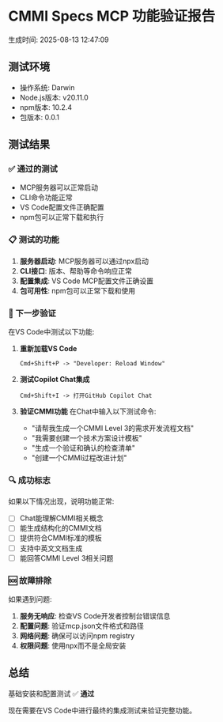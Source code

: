 # CMMI Specs MCP 功能验证报告

生成时间: 2025-08-13 12:47:09

## 测试环境

- 操作系统: Darwin
- Node.js版本: v20.11.0
- npm版本: 10.2.4
- 包版本: 0.0.1

## 测试结果

### ✅ 通过的测试
- MCP服务器可以正常启动
- CLI命令功能正常
- VS Code配置文件正确配置
- npm包可以正常下载和执行

### 📋 测试的功能
1. **服务器启动**: MCP服务器可以通过npx启动
2. **CLI接口**: 版本、帮助等命令响应正常
3. **配置集成**: VS Code MCP配置文件正确设置
4. **包可用性**: npm包可以正常下载和使用

### 🎯 下一步验证

在VS Code中测试以下功能:

1. **重新加载VS Code**
   ```
   Cmd+Shift+P -> "Developer: Reload Window"
   ```

2. **测试Copilot Chat集成**
   ```
   Cmd+Shift+I -> 打开GitHub Copilot Chat
   ```

3. **验证CMMI功能**
   在Chat中输入以下测试命令:
   
   - "请帮我生成一个CMMI Level 3的需求开发流程文档"
   - "我需要创建一个技术方案设计模板"
   - "生成一个验证和确认的检查清单"
   - "创建一个CMMI过程改进计划"

### 🔍 成功标志

如果以下情况出现，说明功能正常:

- [ ] Chat能理解CMMI相关概念
- [ ] 能生成结构化的CMMI文档
- [ ] 提供符合CMMI标准的模板
- [ ] 支持中英文文档生成
- [ ] 能回答CMMI Level 3相关问题

### 🆘 故障排除

如果遇到问题:

1. **服务无响应**: 检查VS Code开发者控制台错误信息
2. **配置问题**: 验证mcp.json文件格式和路径
3. **网络问题**: 确保可以访问npm registry
4. **权限问题**: 使用npx而不是全局安装

## 总结

基础安装和配置测试 ✅ **通过**

现在需要在VS Code中进行最终的集成测试来验证完整功能。
